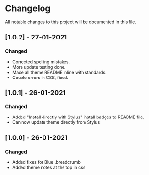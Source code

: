 # Changelog

All notable changes to this project will be documented in this file.

## [1.0.2] - 27-01-2021

### Changed
- Corrected spelling mistakes.
- More update testing done.
- Made all theme README inline with standards.
- Couple errors in CSS, fixed.

## [1.0.1] - 26-01-2021

### Changed
- Added "Install directly with Stylus" install badges to README file.
- Can now update theme directly from Stylus

## [1.0.0] - 26-01-2021

### Changed
- Added fixes for Blue .breadcrumb
- Added theme notes at the top in css
